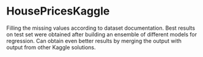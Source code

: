 # HousePricesKaggle
Filling the missing values according to dataset documentation. Best results on test set were obtained after building an ensemble of different models for regression. Can obtain even better results by merging the output with output from other Kaggle solutions.
